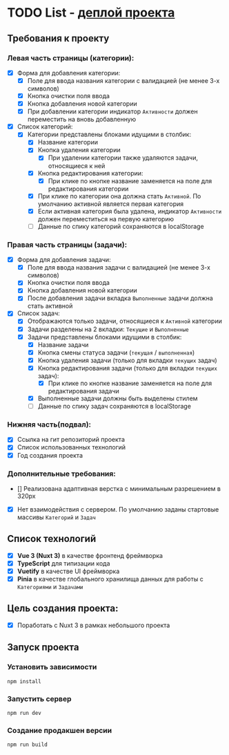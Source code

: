 # TODO List - [деплой проекта](https://jelbydev.github.io/TODO/#/)

## Требования к проекту

### Левая часть страницы (категории):

- [x] Форма для добавления категории:
  - [x] Поле для ввода названия категории с валидацией (не менее 3-х символов)
  - [x] Кнопка очистки поля ввода
  - [x] Кнопка добавления новой категории
  - [x] При добавлении категории индикатор `Активности` должен переместить на вновь добавленную
- [x] Список категорий:
  - [x] Категории представлены блоками идущими в столбик:
    - [x] Название категории
    - [x] Кнопка удаления категории
      - [x] При удалении категории также удаляются задачи, относящиеся к ней
    - [x] Кнопка редактирования категории:
      - [x] При клике по кнопке название заменяется на поле для редактирования категории
    - [x] При клике по категории она должна стать `Активной`. По умолчанию активной является первая категория
    - [x] Если активная категория была удалена, индикатор `Активности` должен переместиться на первую категорию
    - [ ] Данные по спику категорий сохраняются в localStorage

### Правая часть страницы (задачи):

- [x] Форма для добавления задачи:
  - [x] Поле для ввода названия задачи с валидацией (не менее 3-х символов)
  - [x] Кнопка очистки поля ввода
  - [x] Кнопка добавления новой категории
  - [x] После добавления задачи вкладка `Выполненные` задачи должна стать активной
- [x] Список задач:
  - [x] Отображаются только задачи, относящиеся к `Активной` категории
  - [x] Задачи разделены на 2 вкладки: `Текущие` и `Выполненные`
  - [x] Задачи представлены блоками идущими в столбик:
    - [x] Название задачи
    - [x] Кнопка смены статуса задачи (`текущая` / `выполненная`)
    - [x] Кнопка удаления задачи (только для вкладки `текущих` задач)
    - [x] Кнопка редактирования задачи (только для вкладки `текущих` задач):
      - [x] При клике по кнопке название заменяется на поле для редактирования задачи
    - [x] Выполненные задачи должны быть выделены стилем
    - [ ] Данные по спику задач сохраняются в localStorage

### Нижняя часть(подвал):

- [x] Ссылка на гит репозиторий проекта
- [x] Список использованных технологий
- [x] Год создания проекта

### Дополнительные требования:

- [] Реализована адаптивная верстка с минимальным разрешением в 320px
- [x] Нет взаимодействия с сервером. По умолчанию заданы стартовые массивы `Категорий` и `Задач`

## Список технологий

- [x] **Vue 3 (Nuxt 3)** в качестве фронтенд фреймворка
- [x] **TypeScript** для типизации кода
- [x] **Vuetify** в качестве UI фреймворка
- [x] **Pinia** в качестве глобального хранилища данных для работы с `Категориями` и `Задачами`

## Цель создания проекта:

- [x] Поработать с Nuxt 3 в рамках небольшого проекта

## Запуск проекта

### Установить зависимости

```
npm install
```

### Запустить сервер

```
npm run dev
```

### Создание продакшен версии

```
npm run build
```

